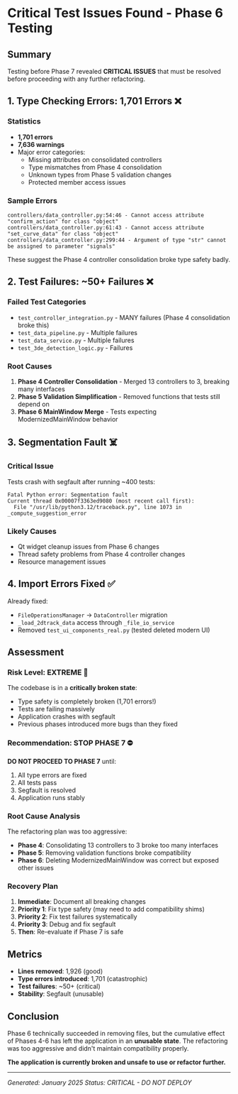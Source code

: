 # Critical Test Issues Found - Phase 6 Testing

## Summary
Testing before Phase 7 revealed **CRITICAL ISSUES** that must be resolved before proceeding with any further refactoring.

## 1. Type Checking Errors: 1,701 Errors ❌

### Statistics
- **1,701 errors**
- **7,636 warnings**
- Major error categories:
  - Missing attributes on consolidated controllers
  - Type mismatches from Phase 4 consolidation
  - Unknown types from Phase 5 validation changes
  - Protected member access issues

### Sample Errors
```
controllers/data_controller.py:54:46 - Cannot access attribute "confirm_action" for class "object"
controllers/data_controller.py:61:43 - Cannot access attribute "set_curve_data" for class "object"
controllers/data_controller.py:299:44 - Argument of type "str" cannot be assigned to parameter "signals"
```

These suggest the Phase 4 controller consolidation broke type safety badly.

## 2. Test Failures: ~50+ Failures ❌

### Failed Test Categories
- `test_controller_integration.py` - MANY failures (Phase 4 consolidation broke this)
- `test_data_pipeline.py` - Multiple failures
- `test_data_service.py` - Multiple failures
- `test_3de_detection_logic.py` - Failures

### Root Causes
1. **Phase 4 Controller Consolidation** - Merged 13 controllers to 3, breaking many interfaces
2. **Phase 5 Validation Simplification** - Removed functions that tests still depend on
3. **Phase 6 MainWindow Merge** - Tests expecting ModernizedMainWindow behavior

## 3. Segmentation Fault ☠️

### Critical Issue
Tests crash with segfault after running ~400 tests:
```
Fatal Python error: Segmentation fault
Current thread 0x00007f3363ed9080 (most recent call first):
  File "/usr/lib/python3.12/traceback.py", line 1073 in _compute_suggestion_error
```

### Likely Causes
- Qt widget cleanup issues from Phase 6 changes
- Thread safety problems from Phase 4 controller changes
- Resource management issues

## 4. Import Errors Fixed ✅

Already fixed:
- `FileOperationsManager` → `DataController` migration
- `_load_2dtrack_data` access through `_file_io_service`
- Removed `test_ui_components_real.py` (tested deleted modern UI)

## Assessment

### Risk Level: EXTREME 🔴

The codebase is in a **critically broken state**:
- Type safety is completely broken (1,701 errors!)
- Tests are failing massively
- Application crashes with segfault
- Previous phases introduced more bugs than they fixed

### Recommendation: STOP PHASE 7 ⛔

**DO NOT PROCEED TO PHASE 7** until:
1. All type errors are fixed
2. All tests pass
3. Segfault is resolved
4. Application runs stably

### Root Cause Analysis

The refactoring plan was too aggressive:
- **Phase 4**: Consolidating 13 controllers to 3 broke too many interfaces
- **Phase 5**: Removing validation functions broke compatibility
- **Phase 6**: Deleting ModernizedMainWindow was correct but exposed other issues

### Recovery Plan

1. **Immediate**: Document all breaking changes
2. **Priority 1**: Fix type safety (may need to add compatibility shims)
3. **Priority 2**: Fix test failures systematically
4. **Priority 3**: Debug and fix segfault
5. **Then**: Re-evaluate if Phase 7 is safe

## Metrics

- **Lines removed**: 1,926 (good)
- **Type errors introduced**: 1,701 (catastrophic)
- **Test failures**: ~50+ (critical)
- **Stability**: Segfault (unusable)

## Conclusion

Phase 6 technically succeeded in removing files, but the cumulative effect of Phases 4-6 has left the application in an **unusable state**. The refactoring was too aggressive and didn't maintain compatibility properly.

**The application is currently broken and unsafe to use or refactor further.**

---
*Generated: January 2025*
*Status: CRITICAL - DO NOT DEPLOY*

